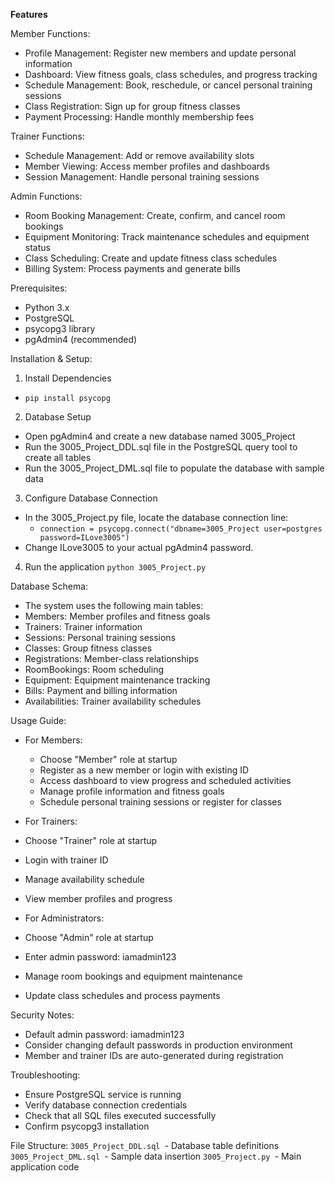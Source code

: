 **Features**


Member Functions:
- Profile Management: Register new members and update personal information
- Dashboard: View fitness goals, class schedules, and progress tracking
- Schedule Management: Book, reschedule, or cancel personal training sessions
- Class Registration: Sign up for group fitness classes
- Payment Processing: Handle monthly membership fees

Trainer Functions:
- Schedule Management: Add or remove availability slots
- Member Viewing: Access member profiles and dashboards
- Session Management: Handle personal training sessions

Admin Functions:
- Room Booking Management: Create, confirm, and cancel room bookings
- Equipment Monitoring: Track maintenance schedules and equipment status
- Class Scheduling: Create and update fitness class schedules
- Billing System: Process payments and generate bills

Prerequisites:
- Python 3.x
- PostgreSQL
- psycopg3 library
- pgAdmin4 (recommended)

Installation & Setup:

1.  Install Dependencies
- `pip install psycopg`
2. Database Setup
- Open pgAdmin4 and create a new database named 3005_Project
- Run the 3005_Project_DDL.sql file in the PostgreSQL query tool to create all tables
- Run the 3005_Project_DML.sql file to populate the database with sample data
3. Configure Database Connection
- In the 3005_Project.py file, locate the database connection line: 
  - `connection = psycopg.connect("dbname=3005_Project user=postgres password=ILove3005")`
- Change ILove3005 to your actual pgAdmin4 password.
4. Run the application
`python 3005_Project.py`

Database Schema:
- The system uses the following main tables:
- Members: Member profiles and fitness goals
- Trainers: Trainer information
- Sessions: Personal training sessions
- Classes: Group fitness classes
- Registrations: Member-class relationships
- RoomBookings: Room scheduling
- Equipment: Equipment maintenance tracking
- Bills: Payment and billing information
- Availabilities: Trainer availability schedules

Usage Guide:

- For Members:
  - Choose "Member" role at startup
  - Register as a new member or login with existing ID
  - Access dashboard to view progress and scheduled activities
  - Manage profile information and fitness goals
  - Schedule personal training sessions or register for classes

 - For Trainers:
  - Choose "Trainer" role at startup
  - Login with trainer ID
  - Manage availability schedule
  - View member profiles and progress

 - For Administrators:
  - Choose "Admin" role at startup
  - Enter admin password: iamadmin123
  - Manage room bookings and equipment maintenance
  - Update class schedules and process payments

Security Notes:
- Default admin password: iamadmin123
- Consider changing default passwords in production environment
- Member and trainer IDs are auto-generated during registration

Troubleshooting:
 - Ensure PostgreSQL service is running
 - Verify database connection credentials
 - Check that all SQL files executed successfully
 - Confirm psycopg3 installation

File Structure:
`3005_Project_DDL.sql `- Database table definitions
`3005_Project_DML.sql `- Sample data insertion
`3005_Project.py `- Main application code
